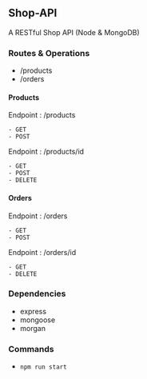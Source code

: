 ## Shop-API

A RESTful Shop API (Node & MongoDB)

### Routes & Operations

- /products
- /orders

#### Products

Endpoint : /products

    - GET
    - POST

Endpoint : /products/id

    - GET
    - POST
    - DELETE

#### Orders

Endpoint : /orders

    - GET
    - POST

Endpoint : /orders/id

    - GET
    - DELETE

### Dependencies

- express
- mongoose
- morgan

### Commands

- `npm run start`
